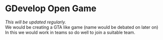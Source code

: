 # GDevelop Open Game  

*This will be updated regularly.*  
We would be creating a GTA like game (name would be debated on later on) 
In this we would work in teams so do well to join a suitable team. 

